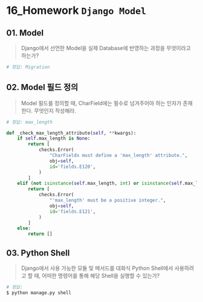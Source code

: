 # 16_Homework	`Django Model`

## 01. Model

> Django에서 선언한 Model을 실제 Database에 반영하는 과정을 무엇이라고 하는가?

```python
# 정답: Migration
```


## 02. Model 필드 정의
> Model 필드를 정의할 때, CharField에는 필수로 넘겨주어야 하는 인자가 존재한다. 무엇인지 작성해라.

```python
# 정답: max_length

def _check_max_length_attribute(self, **kwargs):
    if self.max_length is None:
        return [
            checks.Error(
                "CharFields must define a 'max_length' attribute.",
                obj=self,
                id='fields.E120',
            )
        ]
    elif (not isinstance(self.max_length, int) or isinstance(self.max_length, bool) or self.max_length <= 0):
        return [
            checks.Error(
                "'max_length' must be a positive integer.",
                obj=self,
                id='fields.E121',
            )
        ]
    else:
        return []
```


## 03. Python Shell
> Django에서 사용 가능한 모듈 및 메서드를 대화식 Python Shell에서 사용하려고 할 때, 어떠한 명령어를 통해 해당 Shell을 실행할 수 있는가?

```bash
# 정답: 
$ python manage.py shell
```

